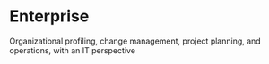 Enterprise
==========

Organizational profiling, change management, project planning, and operations, with an IT perspective
